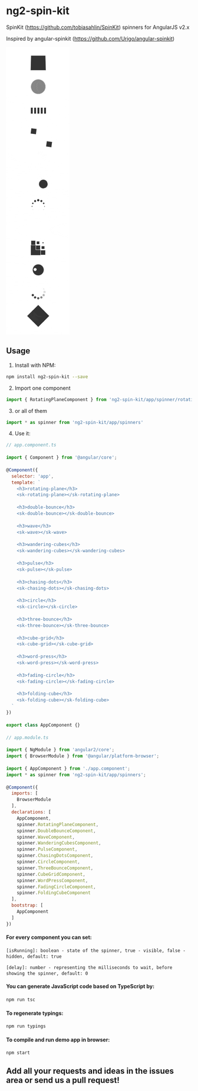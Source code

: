 ng2-spin-kit
===============

SpinKit (https://github.com/tobiasahlin/SpinKit) spinners for AngularJS v2.x

Inspired by angular-spinkit (https://github.com/Urigo/angular-spinkit)

![ng2-spin-kit](ng2-spin-kit.gif?raw=true "ng2-spin-kit")

## Usage
1. Install with NPM:
  ```bash
  npm install ng2-spin-kit --save
  ```

2. Import one component
  ```javascript
  import { RotatingPlaneComponent } from 'ng2-spin-kit/app/spinner/rotating-plane.component'
  ```

3. or all of them
  ```javascript
  import * as spinner from 'ng2-spin-kit/app/spinners'
  ```
  
4. Use it:
  ```javascript
  // app.component.ts
  
  import { Component } from '@angular/core';

  @Component({
    selector: 'app',
    template: `
      <h3>rotating-plane</h3>
      <sk-rotating-plane></sk-rotating-plane>

      <h3>double-bounce</h3>
      <sk-double-bounce></sk-double-bounce>

      <h3>wave</h3>
      <sk-wave></sk-wave>

      <h3>wandering-cubes</h3>
      <sk-wandering-cubes></sk-wandering-cubes>

      <h3>pulse</h3>
      <sk-pulse></sk-pulse>

      <h3>chasing-dots</h3>
      <sk-chasing-dots></sk-chasing-dots>

      <h3>circle</h3>
      <sk-circle></sk-circle>

      <h3>three-bounce</h3>
      <sk-three-bounce></sk-three-bounce>

      <h3>cube-grid</h3>
      <sk-cube-grid></sk-cube-grid>

      <h3>word-press</h3>
      <sk-word-press></sk-word-press>

      <h3>fading-circle</h3>
      <sk-fading-circle></sk-fading-circle>

      <h3>folding-cube</h3>
      <sk-folding-cube></sk-folding-cube>
    `
  })

  export class AppComponent {}
  
  // app.module.ts
  
  import { NgModule } from 'angular2/core';
  import { BrowserModule } from '@angular/platform-browser';
  
  import { AppComponent } from './app.component';
  import * as spinner from 'ng2-spin-kit/app/spinners';
  
  @Component({
    imports: [
      BrowserModule
    ],
    declarations: [
      AppComponent,
      spinner.RotatingPlaneComponent,
      spinner.DoubleBounceComponent,
      spinner.WaveComponent,
      spinner.WanderingCubesComponent,
      spinner.PulseComponent,
      spinner.ChasingDotsComponent,
      spinner.CircleComponent,
      spinner.ThreeBounceComponent,
      spinner.CubeGridComponent,
      spinner.WordPressComponent,
      spinner.FadingCircleComponent,
      spinner.FoldingCubeComponent
    ],
    bootstrap: [
      AppComponent
    ]
  })
  ```

#### For every component you can set:
  ```
  [isRunning]: boolean - state of the spinner, true - visible, false - hidden, default: true
  ```
  
  ```
  [delay]: number - representing the milliseconds to wait, before showing the spinner, default: 0
  ```
  
#### You can generate JavaScript code based on TypeScript by:
  ```bash
  npm run tsc
  ```
  
#### To regenerate typings:
  ```bash
  npm run typings
  ```
  
#### To compile and run demo app in browser:
  ```bash
  npm start
  ```
  
## Add all your requests and ideas in the issues area or send us a pull request!
